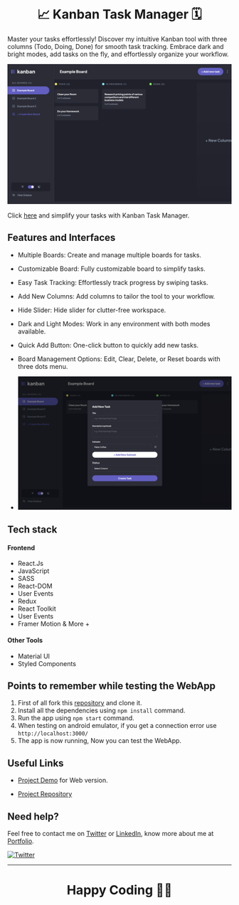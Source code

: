 <h1 align="center">📈 Kanban Task Manager 🗓️</h1>

Master your tasks effortlessly! Discover my intuitive Kanban tool with three columns (Todo, Doing, Done) for smooth task tracking. Embrace dark and bright modes, add tasks on the fly, and effortlessly organize your workflow.

<p align="center">  
<img src="./public/preview.png"/>  
</p>

Click [here](https://kanban-task-management-rajeev.vercel.app/) and simplify your tasks with Kanban Task Manager.

## Features and Interfaces

- Multiple Boards: Create and manage multiple boards for tasks.

- Customizable Board: Fully customizable board to simplify tasks.

- Easy Task Tracking: Effortlessly track progress by swiping tasks.

- Add New Columns: Add columns to tailor the tool to your workflow.

- Hide Slider: Hide slider for clutter-free workspace.

- Dark and Light Modes: Work in any environment with both modes available.

- Quick Add Button: One-click button to quickly add new tasks.

- Board Management Options: Edit, Clear, Delete, or Reset boards with three dots menu.

- ![image](./public/preview2.png)

## Tech stack

#### Frontend

- React.Js
- JavaScript
- SASS
- React-DOM
- User Events
- Redux
- React Toolkit
- User Events
- Framer Motion & More +

#### Other Tools

- Material UI
- Styled Components

## Points to remember while testing the WebApp

1. First of all fork this [repository](https://github.com/Rajeevjewar/Kanban-Task-Management.git) and clone it.
2. Install all the dependencies using `npm install` command.
3. Run the app using `npm start` command.
4. When testing on android emulator, if you get a connection error use `http://localhost:3000/`
5. The app is now running, Now you can test the WebApp.

## Useful Links

- [Project Demo](https://kanban-task-management-rajeev.vercel.app/) for Web version.

- [Project Repository](https://github.com/Rajeevjewar/Kanban-Task-Management.git)

## Need help?

Feel free to contact me on [Twitter](https://twitter.com/be_rajeevkumar) or [LinkedIn](https://www.linkedin.com/in/berajeevkumar/), know more about me at [Portfolio](https://iamrajeev.me).

[![Twitter](https://img.shields.io/badge/Twitter-follow-blue.svg?logo=twitter&logoColor=white)](https://twitter.com/be_rajeevkumar)

<hr>

<h1 align=center>Happy Coding 👨‍💻</h1>
